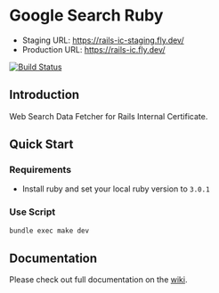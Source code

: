 # Google Search Ruby

- Staging URL: https://rails-ic-staging.fly.dev/
- Production URL: https://rails-ic.fly.dev/

[![Build Status](https://github.com/blyscuit/docs/actions/workflows/deploy_fly.yml/badge.svg)](https://github.com/blyscuit/rails-ic/tree/chore/3-deployment-automation)

## Introduction

Web Search Data Fetcher for Rails Internal Certificate.

## Quick Start

### Requirements

- Install ruby and set your local ruby version to `3.0.1`

### Use Script

```sh
bundle exec make dev
```

## Documentation

Please check out full documentation on the [wiki](../../wiki).
